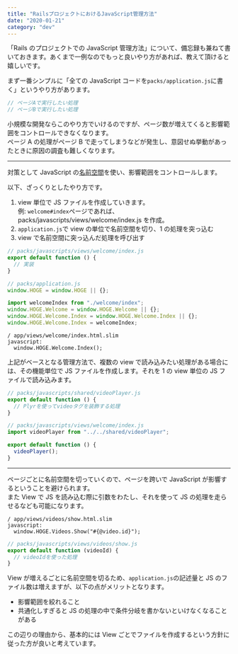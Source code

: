 ```yaml
---
title: "RailsプロジェクトにおけるJavaScript管理方法"
date: "2020-01-21"
category: "dev"
---
```


「Rails のプロジェクトでの JavaScript 管理方法」について、備忘録も兼ねて書いておきます。あくまで一例なのでもっと良いやり方があれば、教えて頂けると嬉しいです。

まず一番シンプルに「全ての JavaScript コードを`packs/application.js`に書く」というやり方があります。

```js
// ページAで実行したい処理
// ページBで実行したい処理
```

小規模な開発ならこのやり方でいけるのですが、ページ数が増えてくると影響範囲をコントロールできなくなります。  
ページ A の処理がページ B で走ってしまうなどが発生し、意図せぬ挙動があったときに原因の調査も難しくなります。

---

対策として JavaScript の[名前空間](https://developer.mozilla.org/ja/docs/Web/JavaScript/Introduction_to_Object-Oriented_JavaScript)を使い、影響範囲をコントロールします。

以下、ざっくりとしたやり方です。

1. view 単位で JS ファイルを作成していきます。  
   例: `welcome#index`ページであれば、packs/javascripts/views/welcome/index.js を作成。
2. `application.js`で view の単位で名前空間を切り、1 の処理を突っ込む
3. view で名前空間に突っ込んだ処理を呼び出す

```js
// packs/javascripts/views/welcome/index.js
export default function () {
  // 実装
}
```

```js
// packs/application.js
window.HOGE = window.HOGE || {};

import welcomeIndex from "./welcome/index";
window.HOGE.Welcome = window.HOGE.Welcome || {};
window.HOGE.Welcome.Index = window.HOGE.Welcome.Index || {};
window.HOGE.Welcome.Index = welcomeIndex;
```

```slim
/ app/views/welcome/index.html.slim
javascript:
  window.HOGE.Welcome.Index();
```

上記がベースとなる管理方法で、複数の view で読み込みたい処理がある場合には、その機能単位で JS ファイルを作成します。それを 1 の view 単位の JS ファイルで読み込みます。

```js
// packs/javascripts/shared/videoPlayer.js
export default function () {
  // Plyrを使ってvideoタグを装飾する処理
}
```

```js
// packs/javascripts/views/welcome/index.js
import videoPlayer from "../../shared/videoPlayer";

export default function () {
  videoPlayer();
}
```

---

ページごとに名前空間を切っていくので、ページを跨いで JavaScript が影響するということを避けられます。  
また View で JS を読み込む際に引数をわたし、それを使って JS の処理を走らせるなども可能になります。

```slim
/ app/views/videos/show.html.slim
javascript:
  window.HOGE.Videos.Show("#{@video.id}");
```

```js
// packs/javascripts/views/videos/show.js
export default function (videoId) {
  // videoIdを使った処理
}
```

View が増えるごとに名前空間を切るため、`application.js`の記述量と JS のファイル数は増えますが、以下の点がメリットとなります。

- 影響範囲を絞れること
- 共通化しすぎると JS の処理の中で条件分岐を書かないといけなくなることがある

この辺りの理由から、基本的には View ごとでファイルを作成するという方針に従った方が良いと考えています。
